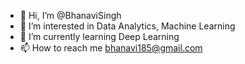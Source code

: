- 👋 Hi, I’m @BhanaviSingh
- 👀 I’m interested in Data Analytics, Machine Learning
- 🌱 I’m currently learning Deep Learning
- 📫 How to reach me bhanavi185@gmail.com

<!---
BhanaviSingh/BhanaviSingh is a ✨ special ✨ repository because its `README.md` (this file) appears on your GitHub profile.
You can click the Preview link to take a look at your changes.
--->
